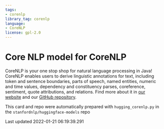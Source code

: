 ```yaml
---
tags:
- corenlp
library_tag: corenlp
language:
- CoreNLP
license: gpl-2.0
---
```

# Core NLP model for CoreNLP
CoreNLP is your one stop shop for natural language processing in Java! CoreNLP enables users to derive linguistic annotations for text, including token and sentence boundaries, parts of speech, named entities, numeric and time values, dependency and constituency parses, coreference, sentiment, quote attributions, and relations.
Find more about it in [our website](https://stanfordnlp.github.io/CoreNLP) and our [GitHub repository](https://github.com/stanfordnlp/CoreNLP).

This card and repo were automatically prepared with `hugging_corenlp.py` in the `stanfordnlp/huggingface-models` repo

Last updated 2022-01-21 06:19:39.291
